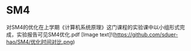 # SM4
对SM4的优化在上学期《计算机系统原理》这门课程的实验课中以小组形式完成，实验报告可见SM4优化.pdf
[Image text]!(https://github.com/sduer-hao/SM4/优化时间对比.png)

